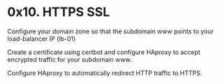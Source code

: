# 0x10. HTTPS SSL

Configure your domain zone so that the subdomain www points to your load-balancer IP (lb-01)

Create a certificate using certbot and configure HAproxy to accept encrypted traffic for your subdomain www.


 Configure HAproxy to automatically redirect HTTP traffic to HTTPS.
